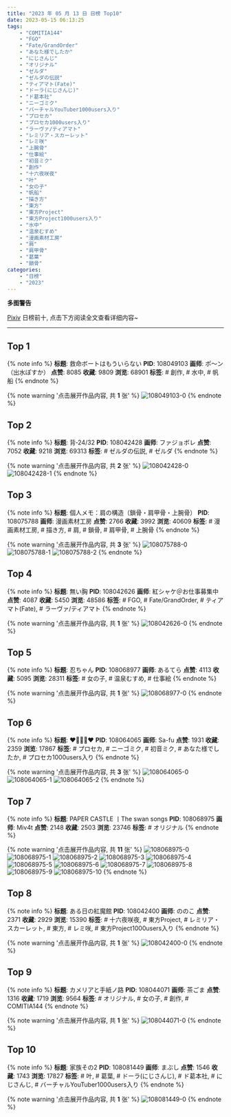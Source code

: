 ```yaml
---
title: "2023 年 05 月 13 日 日榜 Top10"
date: 2023-05-15 06:13:25
tags:
    - "COMITIA144"
    - "FGO"
    - "Fate/GrandOrder"
    - "あなた様でしたか"
    - "にじさんじ"
    - "オリジナル"
    - "ゼルダ"
    - "ゼルダの伝説"
    - "ティアマト(Fate)"
    - "ドーラ(にじさんじ)"
    - "ド葛本社"
    - "ニーゴミク"
    - "バーチャルYouTuber1000users入り"
    - "プロセカ"
    - "プロセカ1000users入り"
    - "ラーヴァ/ティアマト"
    - "レミリア・スカーレット"
    - "レミ咲"
    - "上腕骨"
    - "仕事絵"
    - "初音ミク"
    - "創作"
    - "十六夜咲夜"
    - "叶"
    - "女の子"
    - "帆船"
    - "描き方"
    - "東方"
    - "東方Project"
    - "東方Project1000users入り"
    - "水中"
    - "温泉むすめ"
    - "漫画素材工房"
    - "肩"
    - "肩甲骨"
    - "葛葉"
    - "鎖骨"
categories:
    - "日榜"
    - "2023"
---
```


<i class="fa fa-triangle-exclamation"></i>**多图警告**<i class="fa fa-triangle-exclamation"></i>

[Pixiv](https://www.pixiv.net/) 日榜前十, 点击下方阅读全文查看详细内容~

<!-- more -->

---

## Top 1

{% note info %}
**标题**: 救命ボートはもういらない
**PID**: 108049103 **画师**: ポ～ン（出水ぽすか）
**点赞**: 8085 **收藏**: 9809 **浏览**: 68901
**标签**: # 創作, # 水中, # 帆船
{% endnote %}

{% note warning '点击展开作品内容, 共 **1** 张' %}
![108049103-0](https://i.pixiv.re/img-original/img/2023/05/12/07/30/03/108049103_p0.jpg)
{% endnote %}

## Top 2

{% note info %}
**标题**: 背‐24/32
**PID**: 108042428 **画师**: ファジョボレ
**点赞**: 7052 **收藏**: 9218 **浏览**: 69313
**标签**: # ゼルダの伝説, # ゼルダ
{% endnote %}

{% note warning '点击展开作品内容, 共 **2** 张' %}
![108042428-0](https://i.pixiv.re/img-original/img/2023/05/12/00/03/06/108042428_p0.jpg)
![108042428-1](https://i.pixiv.re/img-original/img/2023/05/12/00/03/06/108042428_p1.jpg)
{% endnote %}

## Top 3

{% note info %}
**标题**: 個人メモ：肩の構造（鎖骨・肩甲骨・上腕骨）
**PID**: 108075788 **画师**: 漫画素材工房
**点赞**: 2766 **收藏**: 3992 **浏览**: 40609
**标签**: # 漫画素材工房, # 描き方, # 肩, # 鎖骨, # 肩甲骨, # 上腕骨
{% endnote %}

{% note warning '点击展开作品内容, 共 **3** 张' %}
![108075788-0](https://i.pixiv.re/img-original/img/2023/05/13/07/00/10/108075788_p0.jpg)
![108075788-1](https://i.pixiv.re/img-original/img/2023/05/13/07/00/10/108075788_p1.jpg)
![108075788-2](https://i.pixiv.re/img-original/img/2023/05/13/07/00/10/108075788_p2.jpg)
{% endnote %}

## Top 4

{% note info %}
**标题**: 無い胸
**PID**: 108042626 **画师**: 紅シャケ＠お仕事募集中
**点赞**: 4087 **收藏**: 5450 **浏览**: 48586
**标签**: # FGO, # Fate/GrandOrder, # ティアマト(Fate), # ラーヴァ/ティアマト
{% endnote %}

{% note warning '点击展开作品内容, 共 **1** 张' %}
![108042626-0](https://i.pixiv.re/img-original/img/2023/05/12/00/06/55/108042626_p0.jpg)
{% endnote %}

## Top 5

{% note info %}
**标题**: 忍ちゃん
**PID**: 108068977 **画师**: あるてら
**点赞**: 4113 **收藏**: 5095 **浏览**: 28311
**标签**: # 女の子, # 温泉むすめ, # 仕事絵
{% endnote %}

{% note warning '点击展开作品内容, 共 **1** 张' %}
![108068977-0](https://i.pixiv.re/img-original/img/2023/05/13/00/01/13/108068977_p0.png)
{% endnote %}

## Top 6

{% note info %}
**标题**: ♥🎀🥺🎀♥
**PID**: 108064065 **画师**: Sa-fu
**点赞**: 1931 **收藏**: 2359 **浏览**: 17867
**标签**: # プロセカ, # ニーゴミク, # 初音ミク, # あなた様でしたか, # プロセカ1000users入り
{% endnote %}

{% note warning '点击展开作品内容, 共 **3** 张' %}
![108064065-0](https://i.pixiv.re/img-original/img/2023/05/12/21/34/27/108064065_p0.jpg)
![108064065-1](https://i.pixiv.re/img-original/img/2023/05/12/21/34/27/108064065_p1.jpg)
![108064065-2](https://i.pixiv.re/img-original/img/2023/05/12/21/34/27/108064065_p2.jpg)
{% endnote %}

## Top 7

{% note info %}
**标题**: PAPER CASTLE 丨The swan songs
**PID**: 108068975 **画师**: Miv4t
**点赞**: 2148 **收藏**: 2503 **浏览**: 23746
**标签**: # オリジナル
{% endnote %}

{% note warning '点击展开作品内容, 共 **11** 张' %}
![108068975-0](https://i.pixiv.re/img-original/img/2023/05/13/00/01/13/108068975_p0.jpg)
![108068975-1](https://i.pixiv.re/img-original/img/2023/05/13/00/01/13/108068975_p1.jpg)
![108068975-2](https://i.pixiv.re/img-original/img/2023/05/13/00/01/13/108068975_p2.jpg)
![108068975-3](https://i.pixiv.re/img-original/img/2023/05/13/00/01/13/108068975_p3.jpg)
![108068975-4](https://i.pixiv.re/img-original/img/2023/05/13/00/01/13/108068975_p4.jpg)
![108068975-5](https://i.pixiv.re/img-original/img/2023/05/13/00/01/13/108068975_p5.jpg)
![108068975-6](https://i.pixiv.re/img-original/img/2023/05/13/00/01/13/108068975_p6.jpg)
![108068975-7](https://i.pixiv.re/img-original/img/2023/05/13/00/01/13/108068975_p7.jpg)
![108068975-8](https://i.pixiv.re/img-original/img/2023/05/13/00/01/13/108068975_p8.jpg)
![108068975-9](https://i.pixiv.re/img-original/img/2023/05/13/00/01/13/108068975_p9.jpg)
![108068975-10](https://i.pixiv.re/img-original/img/2023/05/13/00/01/13/108068975_p10.jpg)
{% endnote %}

## Top 8

{% note info %}
**标题**: ある日の紅魔館
**PID**: 108042400 **画师**: ののこ
**点赞**: 2371 **收藏**: 2929 **浏览**: 15390
**标签**: # 十六夜咲夜, # 東方Project, # レミリア・スカーレット, # 東方, # レミ咲, # 東方Project1000users入り
{% endnote %}

{% note warning '点击展开作品内容, 共 **1** 张' %}
![108042400-0](https://i.pixiv.re/img-original/img/2023/05/12/00/02/46/108042400_p0.jpg)
{% endnote %}

## Top 9

{% note info %}
**标题**: カメリアと手紙ノ路
**PID**: 108044071 **画师**: 茶ごま
**点赞**: 1316 **收藏**: 1719 **浏览**: 9564
**标签**: # オリジナル, # 女の子, # 創作, # COMITIA144
{% endnote %}

{% note warning '点击展开作品内容, 共 **1** 张' %}
![108044071-0](https://i.pixiv.re/img-original/img/2023/05/12/00/56/25/108044071_p0.png)
{% endnote %}

## Top 10

{% note info %}
**标题**: 家族その2
**PID**: 108081449 **画师**: まぶし
**点赞**: 1546 **收藏**: 1743 **浏览**: 17827
**标签**: # 叶, # 葛葉, # ドーラ(にじさんじ), # ド葛本社, # にじさんじ, # バーチャルYouTuber1000users入り
{% endnote %}

{% note warning '点击展开作品内容, 共 **1** 张' %}
![108081449-0](https://i.pixiv.re/img-original/img/2023/05/13/12/57/45/108081449_p0.jpg)
{% endnote %}
